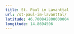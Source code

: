 ```yaml
---
title: St. Paul im Lavanttal
url: /st-paul-im-lavanttal/
latitude: 46.700842800000004
longitude: 14.8694506
---
```

